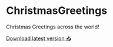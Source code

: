 # ChristmasGreetings
Christmas Greetings across the world!

[Download latest version 📥](https://github.com/sergheiz/ChristmasGreeting/raw/main/app-debug.apk)
